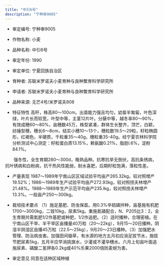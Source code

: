 ```yaml
---
title: "中引6号"
description: "宁种审9005"
---
```

* 审定编号:  宁种审9005

*  作物名称:  小麦

*  品种名称:  中引6号

*  审定年份:  1990

*  审定单位:  宁夏回族自治区

* 育种者:  苏联米罗诺夫小麦育种与良种繁育科学研究所

*  申请者:  苏联米罗诺夫小麦育种与良种繁育科学研究所

*  品种来源:  无芒4号/米罗诺夫808 

*  特征特性
高秆，株高80～100cm。出苗能力强且均匀，幼苗半匍匐，叶色深绿，叶片长而较宽，叶型中等，主茎12片叶。分蘖中等，越冬率80～90%，有效成穗60～80%，亩穗数45万，株型紧凑，群体生长整齐，顶芒，白颖，纺锤型穗，穗长6～8cm，结实小穗10～13个，穗粒数19.5～29粒，籽粒椭圆形，红褐色，半硬质，千粒重35～40g，穗粒重35-40g。经宁夏农林科学院分析测试中心测定：籽粒蛋白质13.15%，赖氨酸0.21%，脂肪l.6%，淀粉84.1%。
　　强冬性，全生育期280～300d，晚熟品种。抗寒抗旱无倒伏，高抗条锈病，抗叶锈病和白粉病，抗干热风性能弱，耐水喜肥，后期籽粒饱满，落粒性差。 


*  产量表现
1987～1989年宁南山区区域试验平均亩产265.32kg，较对照增产19.52%；1986～1989年生产试验平均亩产272.93kg，较对照捞夫林增产21.48%。1988～1989年生产示范平均亩产235.lkg，较对照捞夫林增产13.3%。一般亩产250～300kg。

*  栽培技术要点
（1）施足基肥、防虫保苗。用0.3%辛硫磷拌种，亩基施有机肥1700～3000kg，二铵10kg，尿素5kg。重施氮磷配合，N、P205比3：2，全生育期共需氮肥1/2作基肥或种肥，1/2作追肥。（2）适时播种，合理密植。在宁南山区干旱、半干旱区亩播量40万粒（20～22kg），9月15～20日播种。阴湿半阴湿区亩播45万粒（22.5～25kg），9月20～23日播种。（3）加强肥水管理、防治病虫害。加强田间锄草，有水源的地方五月初应淌足拔节水，施拔节肥尿素5kg，五月半应早淌挑旗水，少灌或不灌孕穗水。六月上旬亩叶面追施尿素、磷酸二氢钾各0.2kg或40%乐果2000倍防麦蚜为害。

*  审定意见
同意在适种区域种植
